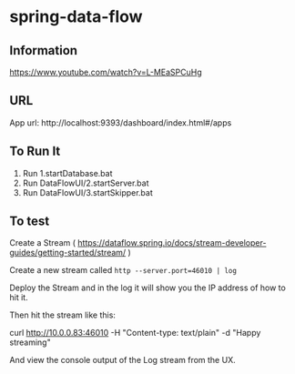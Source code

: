 # spring-data-flow


## Information

https://www.youtube.com/watch?v=L-MEaSPCuHg

## URL

App url: http://localhost:9393/dashboard/index.html#/apps

## To Run It

1. Run 1.startDatabase.bat
2. Run DataFlowUI/2.startServer.bat
3. Run DataFlowUI/3.startSkipper.bat


## To test

Create a Stream ( https://dataflow.spring.io/docs/stream-developer-guides/getting-started/stream/ )

Create a new stream called `http --server.port=46010 | log`

Deploy the Stream and in the log it will show you the IP address of how to hit it.

Then hit the stream like this:

curl http://10.0.0.83:46010 -H "Content-type: text/plain" -d "Happy streaming"

And view the console output of the Log stream from the UX.
